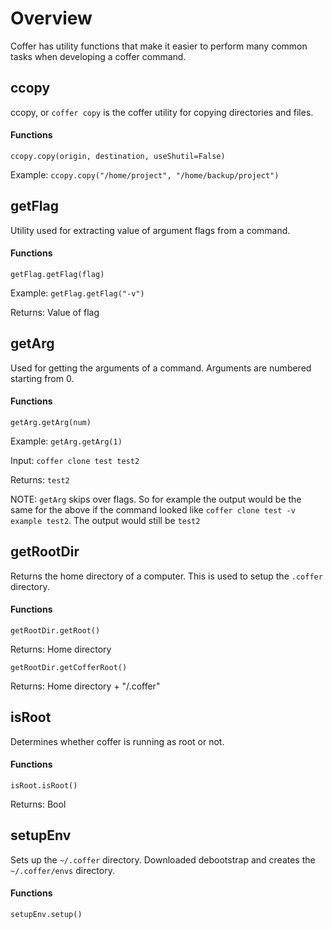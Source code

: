 # Overview

Coffer has utility functions that make it easier to perform many common tasks when developing a coffer command. 

## ccopy

ccopy, or `coffer copy` is the coffer utility for copying directories and files.

#### Functions

`ccopy.copy(origin, destination, useShutil=False)`

Example: `ccopy.copy("/home/project", "/home/backup/project")`

## getFlag

Utility used for extracting value of argument flags from a command.

#### Functions

`getFlag.getFlag(flag)`

Example: `getFlag.getFlag("-v")`

Returns: Value of flag


## getArg

Used for getting the arguments of a command. Arguments are numbered starting from 0.

#### Functions

`getArg.getArg(num)`

Example: `getArg.getArg(1)`

Input: `coffer clone test test2`

Returns: `test2`

NOTE: `getArg` skips over flags. So for example the output would be the same for the above if the command looked like `coffer clone test -v example test2`. The output would still be `test2`

## getRootDir

Returns the home directory of a computer. This is used to setup the `.coffer` directory.

#### Functions

`getRootDir.getRoot()`

Returns: Home directory

`getRootDir.getCofferRoot()`

Returns: Home directory + "/.coffer"

## isRoot

Determines whether coffer is running as root or not.

#### Functions

`isRoot.isRoot()`

Returns: Bool

## setupEnv

Sets up the `~/.coffer` directory. Downloaded debootstrap and creates the `~/.coffer/envs` directory.

#### Functions

`setupEnv.setup()`


